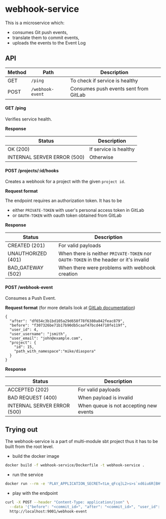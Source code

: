 # webhook-service

This is a microservice which:
- consumes Git push events,
- translate them to commit events,
- uploads the events to the Event Log

## API

| Method | Path                               | Description                           |
|--------|------------------------------------|---------------------------------------|
|  GET   | ```/ping```                        | To check if service is healthy        |
|  POST  | ```/webhook-event```               | Consumes push events sent from GitLab |

#### GET /ping

Verifies service health.

**Response**

| Status                     | Description             |
|----------------------------|-------------------------|
| OK (200)                   | If service is healthy   |
| INTERNAL SERVER ERROR (500)| Otherwise               |

#### POST /projects/:id/hooks

Creates a webhook for a project with the given `project id`.

**Request format**

The endpoint requires an authorization token. It has to be
- either `PRIVATE-TOKEN` with user's personal access token in GitLab
- or `OAUTH-TOKEN` with oauth token obtained from GitLab

**Response**

| Status                     | Description                                                                           |
|----------------------------|---------------------------------------------------------------------------------------|
| CREATED (201)              | For valid payloads                                                                    |
| UNAUTHORIZED (401)         | When there is neither `PRIVATE-TOKEN` nor `OAUTH-TOKEN` in the header or it's invalid |
| BAD_GATEWAY (502)          | When there were problems with webhook creation                                        |

#### POST /webhook-event

Consumes a Push Event.

**Request format** (for more details look at [GitLab documentation](https://docs.gitlab.com/ee/user/project/integrations/webhooks.html#push-events))

```
{
  "after": "df654c3b1bd105a29d658f78f6380a842feac879",
  "before": "f307326be71b17b90db5caaf47bcd44710fe119f",
  "user_id": 4,
  "user_username": "jsmith",
  "user_email": "john@example.com",
  "project": {
    "id": 15,
    "path_with_namespace":"mike/diaspora"
  }
}
```

**Response**

| Status                     | Description                            |
|----------------------------|----------------------------------------|
| ACCEPTED (202)             | For valid payloads                     |
| BAD REQUEST (400)          | When payload is invalid                |
| INTERNAL SERVER ERROR (500)| When queue is not accepting new events |

## Trying out

The webhook-service is a part of multi-module sbt project thus it has to be built from the root level.

- build the docker image

```bash
docker build -f webhook-service/Dockerfile -t webhook-service .
```

- run the service

```bash
docker run --rm -e 'PLAY_APPLICATION_SECRET=tLm_qFcq]L2>s>s`xd6iu6R[BHfK]>hgd/=HOx][][Yldf@kQIvrh:;C6P08?Fmh' -e 'GITLAB_BASE_URL=<gitlab-url>' -p 9001:9000 webhook-service
```

- play with the endpoint

```bash
curl -X POST --header "Content-Type: application/json" \
  --data '{"before": "<commit_id>", "after": "<commit_id>", "user_id": <user-id>, "user_username": "<user-name>", "user_email": "<user-email>", "project": {"id": <project-id>, "path_with_namespace": "<org-name>/<project-name>"}}' \
  http://localhost:9001/webhook-event
```
